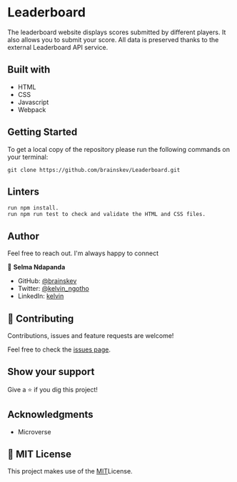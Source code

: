 # Leaderboard

The leaderboard website displays scores submitted by different players. It also allows you to submit your score. All data is preserved thanks to the external Leaderboard API service.

## Built with

- HTML
- CSS
- Javascript
- Webpack

## Getting Started

To get a local copy of the repository please run the following commands on your terminal:

```
git clone https://github.com/brainskev/Leaderboard.git
```

## Linters

```
run npm install.
run npm run test to check and validate the HTML and CSS files.
```

## Author

Feel free to reach out. I'm always happy to connect

👤 **Selma Ndapanda**

- GitHub: [@brainskev](https://github.com/brainskev/)
- Twitter: [@kelvin_ngotho](https://twitter.com/kevin_ngotho?s=09/)
- LinkedIn: [kelvin](https://www.linkedin.com/in/kelvin-kaviku-5178001a6/)

## 🤝 Contributing

Contributions, issues and feature requests are welcome!

Feel free to check the [issues page](https://github.com/brainskev/Leaderboard/issues).

## Show your support

Give a ⭐️ if you dig this project!

## Acknowledgments

- Microverse

## 📝 MIT License

This project makes use of the [MIT](https://github.com/brainskev/To-do-list/blob/main/LICENSE)License.
